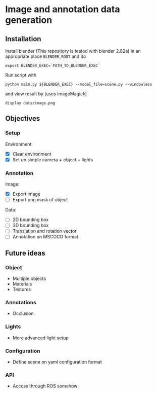 # Image and annotation data generation

## Installation

Install blender (This repository is tested with blender 2.82a) in an appropriate place `BLENDER_ROOT` and do

```buildoutcfg
export BLENDER_EXEC=`PATH_TO_BLENDER_EXEC`
```

Run script with

```buildoutcfg
python main.py ${BLENDER_EXEC} --model_file=scene.py --windowless
```

and view result by (uses ImageMagick)

```buildoutcfg
display data/image.png
```

## Objectives

### Setup

Environment:
 * [x] Clear environment
 * [x] Set up simple camera + object + lights

### Annotation

Image:
 * [x] Export image
 * [ ] Export png mask of object

Data:
 * [ ] 2D bounding box
 * [ ] 3D bounding box
 * [ ] Translation and rotation vector
 * [ ] Annotation on MSCOCO format
 ## Future ideas
 
 ### Object
 * Multiple objects
 * Materials
 * Textures
 
 ### Annotations
 * Occlusion
 
 ### Lights
 * More advanced light setup
 
 ### Configuration
 * Define scene on yaml configuration format
 
 ### API
 * Access through ROS somehow